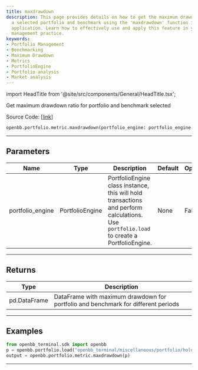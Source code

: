 ```yaml
---
title: maxdrawdown
description: This page provides details on how to get the maximum drawdown ratio for
  a selected portfolio and benchmark using the 'maxdrawdown' function in the OpenBB
  application. Learn how to effectively use and apply this feature in your portfolio
  management practice.
keywords:
- Portfolio Management
- Benchmarking
- Maximum Drawdown
- Metrics
- PortfolioEngine
- Portfolio analysis
- Market analysis
---
```


import HeadTitle from '@site/src/components/General/HeadTitle.tsx';

<HeadTitle title="portfolio.metric.maxdrawdown - Reference | OpenBB SDK Docs" />

Get maximum drawdown ratio for portfolio and benchmark selected

Source Code: [[link](https://github.com/OpenBB-finance/OpenBBTerminal/tree/main/openbb_terminal/portfolio/portfolio_model.py#L1308)]

```python wordwrap
openbb.portfolio.metric.maxdrawdown(portfolio_engine: portfolio_engine.PortfolioEngine)
```

---

## Parameters

| Name | Type | Description | Default | Optional |
| ---- | ---- | ----------- | ------- | -------- |
| portfolio_engine | PortfolioEngine | PortfolioEngine class instance, this will hold transactions and perform calculations.<br/>Use `portfolio.load` to create a PortfolioEngine. | None | False |


---

## Returns

| Type | Description |
| ---- | ----------- |
| pd.DataFrame | DataFrame with maximum drawdown for portfolio and benchmark for different periods |
---

## Examples

```python
from openbb_terminal.sdk import openbb
p = openbb.portfolio.load("openbb_terminal/miscellaneous/portfolio/holdings_example.xlsx")
output = openbb.portfolio.metric.maxdrawdown(p)
```

---

